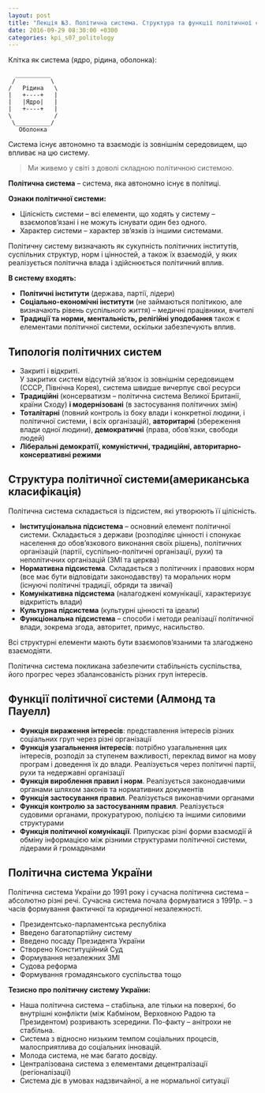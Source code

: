 ```yaml
---
layout: post
title: "Лекція №3. Політична система. Структура та функції політичної системи."
date: 2016-09-29 08:30:00 +0300
categories: kpi_s07_politology
---
```


Клітка як система (ядро, рідина, оболонка):

```
  __________  
 /          \ 
/   Рідина   \
|   +----+   |
|   |Ядро|   |
|   +----+   |
\            /
 \__________/  
   Оболонка   
```

Система існує автономно та взаємодіє із зовнішнім середовищем, що впливає на цю систему.

> Ми живемо у світі з доволі складною політичною системою.

**Політична система** – система, яка автономно існує в політиці.

**Ознаки політичної системи:**

* Цілісність системи – всі елементи, що ходять у систему – взаємопов’язані і не можуть існувати один без одного.
* Характер системи – характер зв’язків із іншими системами.

Політичну систему визначають як сукупність політичних інститутів, суспільних структур, норм і цінностей, а також їх взаємодій, у яких реалізується політична влада і здійснюється політичний вплив.

**В систему входять:**

* **Політичні інститути** (держава, партії, лідери)
* **Соціально-економічні інститути** (не займаються політикою, але визначають рівень суспільного життя) – медичні працівники, вчителі
* **Традиції та норми, ментальність, релігійні уподобання** також є елементами політичної системи, оскільки забезпечують вплив.

## Типологія політичних систем

* Закриті і відкриті. <br>У закритих систем відсутній зв’язок із зовнішнім середовищем (СССР, Північна Корея), система швидше вичерпує свої ресурси
* **Традиційні** (консерватизм – політична система Великої Британії, країни Сходу) **і модернізовані** (в застосування політичних змін)
* **Тоталітарні** (повний контроль із боку влади і конкретної людини, і політичної системи, і всіх організацій), **авторитарні** (збереження влади одної людини), **демократичні** (права, обов’язки, свободи людей)
* **Ліберальні демократії, комуністичні, традиційні, авторитарно-консервативні режими**

## Структура політичної системи(американська класифікація)

Політична система складається із підсистем, які утворюють її цілісність.

* **Інституціональна підсистема** – основний елемент політичної системи. Складається з держави (розподіляє цінності і спонукає населення до обов’язкового виконання своїх рішень), політичних організацій (партії, суспільно-політичні організації, рухи) та неполітичних організацій (ЗМІ та церква)
* **Нормативна підсистема**. Складається з політичних і правових норм (все має бути відповідати законодавству) та моральних норм (існуючі політичні традиції, обряди та звичаї)
* **Комунікативна підсистема** (налагоджені комунікації, характеризує відкритість влади)
* **Культурна підсистема** (культурні цінності та ідеали)
* **Функціональна підсистема** – способи і методи реалізації політичної влади, зокрема згода, авторитет, примус, насильство. 

Всі структурні елементи мають бути взаємопов’язаними та злагоджено взаємодіяти.

Політична система покликана забезпечити стабільність суспільства, його прогрес через збалансованість різних груп інтересів.

## Функції політичної системи (Алмонд та Пауелл)

* **Функція вираження інтересів**: представлення інтересів різних соціальних груп через різні організації
* **Функція узагальнення інтересів**: потрібно узагальнення цих інтересів, розподіл за ступенем важливості, переклад вимог на мову програм і доведення їх до влади. Реалізується через політичні партії, рухи та недержавні організації
* **Функція вироблення правил і норм**. Реалізується законодавчими органами шляхом законів та нормативних документів
* **Функція застосування правил**. Реалізується виконавчими органами
* **Функція контролю за застосуванням правил**. Реалізується судовими органами, прокуратурою, поліцією та іншими силовими структурами
* **Функція політичної комунікації**. Припускає різні форми взаємодії й обміну інформацією між різними структурами політичної системи, лідерами й громадянами

## Політична система України

Політична система України до 1991 року і сучасна політична система – абсолютно різні речі. Сучасна система почала формуватися з 1991р. – з часів формування фактичної та юридичної незалежності.

* Президентсько-парламентська республіка
* Введено багатопартійну систему
* Введено посаду Президента України
* Створено Конституційний Суд
* Формування незалежних ЗМІ
* Судова реформа
* Формування громадянського суспільства тощо

**Тезисно про політичну систему України:**

* Наша політична система – стабільна, але тільки на поверхні, бо внутрішні конфлікти (між Кабміном, Верховною Радою та Президентом) розривають зсередини. По-факту – анітрохи не стабільна.
* Система з відносно низьким темпом соціальних процесів, малосприятлива  до соціальних інновацій.
* Молода система, не має багато досвіду.
* Централізована система з елементами децентралізації (регіоналізації)
* Система діє в умовах надзвичайної, а не нормальної ситуації

